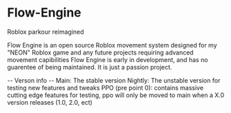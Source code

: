 # Flow-Engine
Roblox parkour reimagined

Flow Engine is an open source Roblox movement system designed for my "NEON" Roblox game and any future projects requiring advanced movement capibilities
Flow Engine is early in development, and has no guarentee of being maintained. It is just a passion project.

-- Verson info --
Main: The stable version
Nightly: The unstable version for testing new features and tweaks
PPO (pre point 0): contains massive cutting edge features for testing, ppo will only be moved to main when a X.0 version releases (1.0, 2.0, ect)

